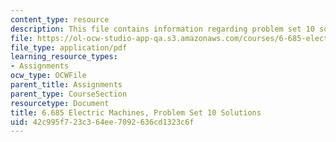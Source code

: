 ```yaml
---
content_type: resource
description: This file contains information regarding problem set 10 solution.
file: https://ol-ocw-studio-app-qa.s3.amazonaws.com/courses/6-685-electric-machines-fall-2013/42c995f723c364ee7092636cd1323c6f_MIT6_685F13_ps10ans.pdf
file_type: application/pdf
learning_resource_types:
- Assignments
ocw_type: OCWFile
parent_title: Assignments
parent_type: CourseSection
resourcetype: Document
title: 6.685 Electric Machines, Problem Set 10 Solutions
uid: 42c995f7-23c3-64ee-7092-636cd1323c6f
---
```

